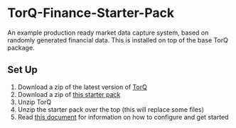 # TorQ-Finance-Starter-Pack
An example production ready market data capture system, based on randomly generated financial data.  This is installed on top of the base TorQ package.

## Set Up 

1. Download a zip of the latest version of [TorQ](https://github.com/AquaQAnalytics/TorQ/archive/master.zip)
2. Download a zip of [this starter pack](https://github.com/AquaQAnalytics/TorQ-Finance-Starter-Pack/archive/master.zip)
3. Unzip TorQ
4. Unzip the starter pack over the top (this will replace some files)
5. Read [this document](https://github.com/AquaQAnalytics/TorQ-Finance-Starter-Pack/blob/master/AquaQTorQFinanceStarterPack.pdf) for information on how to configure and get started



